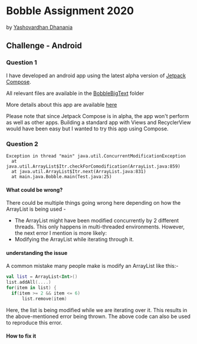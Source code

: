 # Bobble Assignment 2020
by [Yashovardhan Dhanania](https://github.com/yashovardhan99)

## Challenge - Android

### Question 1
I have developed an android app using the latest alpha version of [Jetpack Compose](https://developer.android.com/jetpack/compose).

All relevant files are available in the [BobbleBigText](BobbleBigText) folder

More details about this app are available [here](BobbleBigText/README.md)

Please note that since Jetpack Compose is in alpha, the app won't perform as well as other apps. Building a standard app with Views and RecyclerView would have been easy but I wanted to try this app using Compose.

### Question 2
```
Exception in thread "main" java.util.ConcurrentModificationException     
  at java.util.ArrayList$Itr.checkForComodification(ArrayList.java:859)     
  at java.util.ArrayList$Itr.next(ArrayList.java:831)     
  at main.java.Bobble.main(Test.java:25)
```

#### What could be wrong?
There could be multiple things going wrong here depending on how the ArrayList is being used - 
- The ArrayList might have been modified concurrently by 2 different threads.
  This only happens in multi-threaded environments. However, the next error I mention is more likely:
- Modifying the ArrayList while iterating through it.

#### understanding the issue
A common mistake many people make is modify an ArrayList like this:-
```kotlin
val list = ArrayList<Int>()
list.addAll(....)
for(item in list) {
  if(item >= 2 && item <= 6)
      list.remove(item)
```
Here, the list is being modified while we are iterating over it. This results in the above-mentioned error being thrown. The above code can also be used to reproduce this error.

#### How to fix it


